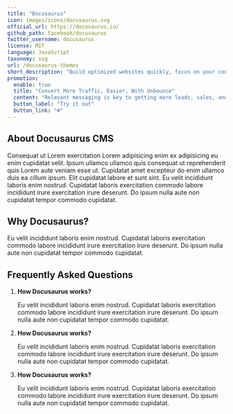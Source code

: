 ```yaml
---
title: "Docusaurus"
icon: images/icons/docusaurus.svg
official_url: https://docusaurus.io/
github_path: facebook/docusaurus
twitter_username: docusaurus
license: MIT
language: JavaScript
taxonomy: ssg
url: /docusaurus-themes
short_description: "Build optimized websites quickly, focus on your content. Simply write docs and blog posts with Markdown/MDX and Docusaurus will publish a set of static HTML files ready to serve."
promotion:
  enable: true
  title: "Convert More Traffic, Easier, With Unbounce"
  content: "Relevant messaging is key to getting more leads, sales, and sign-ups—so give your visitors exactly what they’re looking for with custom-built landing pages."
  button_label: "Try it out"
  button_link: "#"
---
```


## About Docusaurus CMS
Consequat ut Lorem exercitation Lorem adipisicing enim ex adipisicing eu enim cupidatat velit. Ipsum ullamco ullamco quis consequat ut reprehenderit quis Lorem aute veniam esse ut. Cupidatat amet excepteur do enim ullamco duis ea cillum ipsum. Elit cupidatat labore et sunt sint. Eu velit incididunt laboris enim nostrud. Cupidatat laboris exercitation commodo labore incididunt irure exercitation irure deserunt. Do ipsum nulla aute non cupidatat tempor commodo cupidatat.

## Why Docusaurus?
Eu velit incididunt laboris enim nostrud. Cupidatat laboris exercitation commodo labore incididunt irure exercitation irure deserunt. Do ipsum nulla aute non cupidatat tempor commodo cupidatat.

## Frequently Asked Questions

1. **How Docusaurus works?**

    Eu velit incididunt laboris enim nostrud. Cupidatat laboris exercitation commodo labore incididunt irure exercitation irure deserunt. Do ipsum nulla aute non cupidatat tempor commodo cupidatat.



1. **How Docusaurus works?**

    Eu velit incididunt laboris enim nostrud. Cupidatat laboris exercitation commodo labore incididunt irure exercitation irure deserunt. Do ipsum nulla aute non cupidatat tempor commodo cupidatat.



1. **How Docusaurus works?**

    Eu velit incididunt laboris enim nostrud. Cupidatat laboris exercitation commodo labore incididunt irure exercitation irure deserunt. Do ipsum nulla aute non cupidatat tempor commodo cupidatat.